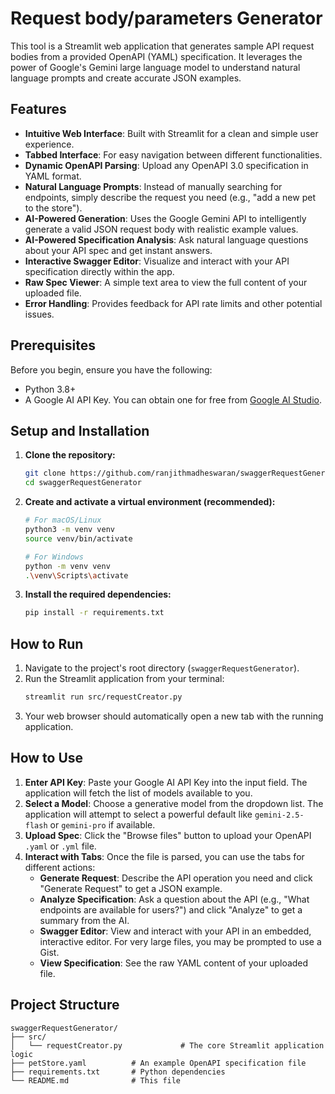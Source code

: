 # Request body/parameters Generator

This tool is a Streamlit web application that generates sample API request bodies from a provided OpenAPI (YAML) specification. It leverages the power of Google's Gemini large language model to understand natural language prompts and create accurate JSON examples.

## Features

- **Intuitive Web Interface**: Built with Streamlit for a clean and simple user experience.
- **Tabbed Interface**: For easy navigation between different functionalities.
- **Dynamic OpenAPI Parsing**: Upload any OpenAPI 3.0 specification in YAML format.
- **Natural Language Prompts**: Instead of manually searching for endpoints, simply describe the request you need (e.g., "add a new pet to the store").
- **AI-Powered Generation**: Uses the Google Gemini API to intelligently generate a valid JSON request body with realistic example values.
- **AI-Powered Specification Analysis**: Ask natural language questions about your API spec and get instant answers.
- **Interactive Swagger Editor**: Visualize and interact with your API specification directly within the app.
- **Raw Spec Viewer**: A simple text area to view the full content of your uploaded file.
- **Error Handling**: Provides feedback for API rate limits and other potential issues.

## Prerequisites

Before you begin, ensure you have the following:

- Python 3.8+
- A Google AI API Key. You can obtain one for free from [Google AI Studio](https://aistudio.google.com/app/apikey).

## Setup and Installation

1.  **Clone the repository:**
    ```bash
    git clone https://github.com/ranjithmadheswaran/swaggerRequestGenerator.git
    cd swaggerRequestGenerator
    ```

2.  **Create and activate a virtual environment (recommended):**
    ```bash
    # For macOS/Linux
    python3 -m venv venv
    source venv/bin/activate

    # For Windows
    python -m venv venv
    .\venv\Scripts\activate
    ```

3.  **Install the required dependencies:**
    ```bash
    pip install -r requirements.txt
    ```

## How to Run

1.  Navigate to the project's root directory (`swaggerRequestGenerator`).
2.  Run the Streamlit application from your terminal:
    ```bash
    streamlit run src/requestCreator.py
    ```
3.  Your web browser should automatically open a new tab with the running application.

## How to Use

1.  **Enter API Key**: Paste your Google AI API Key into the input field. The application will fetch the list of models available to you.
2.  **Select a Model**: Choose a generative model from the dropdown list. The application will attempt to select a powerful default like `gemini-2.5-flash` or `gemini-pro` if available.
3.  **Upload Spec**: Click the "Browse files" button to upload your OpenAPI `.yaml` or `.yml` file.
4.  **Interact with Tabs**: Once the file is parsed, you can use the tabs for different actions:
    -   **Generate Request**: Describe the API operation you need and click "Generate Request" to get a JSON example.
    -   **Analyze Specification**: Ask a question about the API (e.g., "What endpoints are available for users?") and click "Analyze" to get a summary from the AI.
    -   **Swagger Editor**: View and interact with your API in an embedded, interactive editor. For very large files, you may be prompted to use a Gist.
    -   **View Specification**: See the raw YAML content of your uploaded file.

## Project Structure

```
swaggerRequestGenerator/
├── src/
│   └── requestCreator.py             # The core Streamlit application logic
├── petStore.yaml          # An example OpenAPI specification file
├── requirements.txt       # Python dependencies
└── README.md              # This file
```
